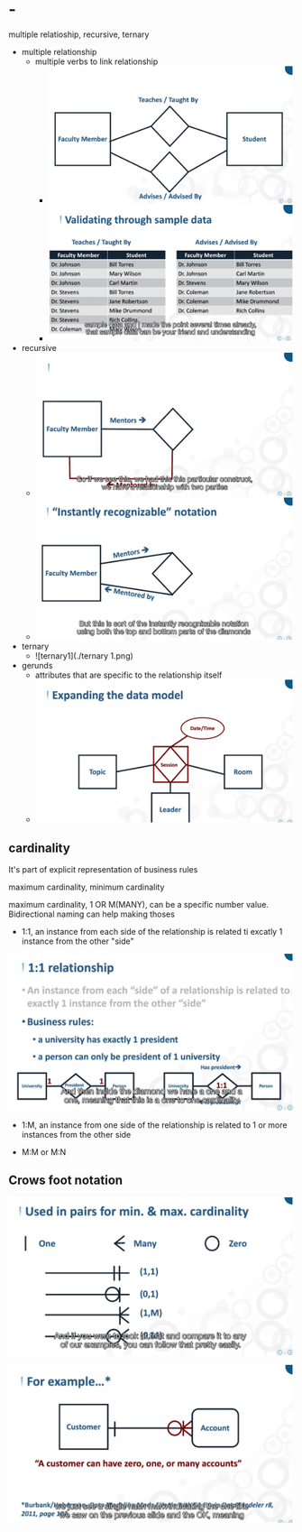 # -

multiple relatioship, recursive, ternary

- multiple relationship
  - multiple verbs to link relationship
    - ![multiple1](./multiple1.png)
    - ![/multiple2](./multiple2.png)
- recursive
  - ![recursive1](./recursive1.png)
  - ![recursive2](./recursive2.png)
- ternary
  - ![ternary1](./ternary  1.png)
- gerunds
  - attributes that are specific to the relationship itself
  - ![gerand](./gerand.png)

## cardinality

It's part of explicit representation of business rules

maximum cardinality, minimum cardinality

maximum cardinality, 1 OR M(MANY), can be a specific number value. Bidirectional naming can help making thoses

- 1:1, an instance from each side of the relationship is related ti excatly 1 instance from the other "side"

![cardinality1](./cardinality1.png)

- 1:M, an instance from one side of the relationship is related to 1 or more instances from the other side

- M:M or M:N

## Crows foot notation

![crowsfoot-notation](./crowsfoot-notation.png)

![crowsfoot-notation2](./crowsfoot-notation2.png)
